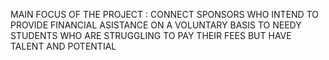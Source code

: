 MAIN FOCUS OF THE PROJECT : CONNECT SPONSORS WHO INTEND TO PROVIDE FINANCIAL ASISTANCE ON A VOLUNTARY BASIS TO NEEDY STUDENTS WHO ARE STRUGGLING TO PAY THEIR FEES BUT HAVE TALENT AND POTENTIAL